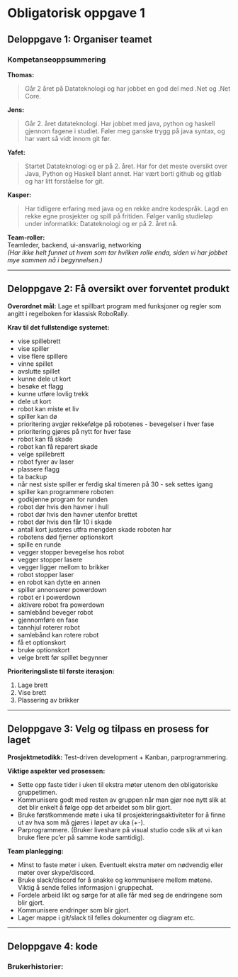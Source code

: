 # **Obligatorisk oppgave 1**

## Deloppgave 1: Organiser teamet

### Kompetanseoppsummering

**Thomas:**

> Går 2 året på Datateknologi og har jobbet en god del med .Net og .Net Core.

**Jens:**

> Går 2. året datateknologi. Har jobbet med java, python og haskell gjennom fagene i studiet. Føler meg ganske trygg på java syntax, og har vært så vidt innom git før.

**Yafet:**

> Startet Datateknologi og er på 2. året. Har for det meste oversikt over Java, Python og Haskell blant annet. Har vært borti github og gitlab og har litt forståelse for git.

**Kasper:**

> Har tidligere erfaring med java og en rekke andre kodespråk. Lagd en rekke egne prosjekter og spill på fritiden. Følger vanlig studieløp under informatikk: Datateknologi og er på 2. året nå.

**Team-roller:**  
Teamleder, backend, ui-ansvarlig, networking  
_(Har ikke helt funnet ut hvem som tar hvilken rolle enda, siden vi har jobbet mye sammen nå i begynnelsen.)_

---

## Deloppgave 2: Få oversikt over forventet produkt

**Overordnet mål:**
Lage et spillbart program med funksjoner og regler som angitt i regelboken for klassisk RoboRally.

**Krav til det fullstendige systemet:**

- vise spillebrett
- vise spiller
- vise flere spillere
- vinne spillet
- avslutte spillet
- kunne dele ut kort
- besøke et flagg
- kunne utføre lovlig trekk
- dele ut kort
- robot kan miste et liv
- spiller kan dø
- prioritering avgjør rekkefølge på robotenes - bevegelser i hver fase
- prioritering gjøres på nytt for hver fase
- robot kan få skade
- robot kan få reparert skade
- velge spillebrett
- robot fyrer av laser
- plassere flagg
- ta backup
- når nest siste spiller er ferdig skal timeren på 30 - sek settes igang
- spiller kan programmere roboten
- godkjenne program for runden
- robot dør hvis den havner i hull
- robot dør hvis den havner utenfor brettet
- robot dør hvis den får 10 i skade
- antall kort justeres utfra mengden skade roboten har
- robotens død fjerner optionskort
- spille en runde
- vegger stopper bevegelse hos robot
- vegger stopper lasere
- vegger ligger mellom to brikker
- robot stopper laser
- en robot kan dytte en annen
- spiller annonserer powerdown
- robot er i powerdown
- aktivere robot fra powerdown
- samlebånd beveger robot
- gjennomføre en fase
- tannhjul roterer robot
- samlebånd kan rotere robot
- få et optionskort
- bruke optionskort
- velge brett før spillet begynner

**Prioriteringsliste til første iterasjon:**

1.  Lage brett
2.  Vise brett
3.  Plassering av brikker

---

## Deloppgave 3: Velg og tilpass en prosess for laget

**Prosjektmetodikk:** Test-driven development + Kanban, parprogrammering.

**Viktige aspekter ved prosessen:**

- Sette opp faste tider i uken til ekstra møter utenom den obligatoriske gruppetimen.
- Kommunisere godt med resten av gruppen når man gjør noe nytt slik at det blir enkelt å følge opp det arbeidet som blir gjort.
- Bruke førstkommende møte i uka til prosjekteringsaktiviteter for å finne ut av hva som må gjøres i løpet av uka (+-).
- Parprogrammere. (Bruker liveshare på visual studio code slik at vi kan bruke flere pc’er på samme kode samtidig).

**Team planlegging:**

- Minst to faste møter i uken. Eventuelt ekstra møter om nødvendig eller møter over skype/discord.
- Bruke slack/discord for å snakke og kommunisere mellom møtene. Viktig å sende felles informasjon i gruppechat.
- Fordele arbeid likt og sørge for at alle får med seg de endringene som blir gjort.
- Kommunisere endringer som blir gjort.
- Lager mappe i git/slack til felles dokumenter og diagram etc.

---

## Deloppgave 4: kode

### **Brukerhistorier:**
